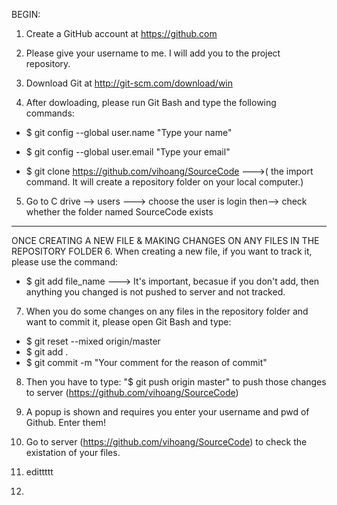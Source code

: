 BEGIN:
1. Create a GitHub account at https://github.com

2. Please give your username to me. I will add you to the project repository.

3.  Download Git at http://git-scm.com/download/win

4. After dowloading, please run Git Bash and type the following commands:

- $ git config --global user.name "Type your name"

- $ git config --global user.email "Type your email"

- $ git clone https://github.com/vihoang/SourceCode  --->( the import command. It will create a repository folder on your local computer.)

5. Go to C drive --> users ---> choose the user is login then--> check whether the  folder named SourceCode exists
----------------------------------------------------------------------------------------------------------------------
ONCE CREATING A NEW FILE & MAKING CHANGES ON ANY FILES IN THE REPOSITORY FOLDER
6. When creating a new file, if you want to track it, please use the command:
- $ git add file_name
---> It's important, becasue if you don't add, then anything you changed is not pushed to server and not tracked.

7. When you do some changes on any files in the repository folder and want to commit it, please open Git Bash and type:
- $ git reset --mixed origin/master
- $ git add .
- $ git commit -m "Your comment for the reason of commit"

8. Then you have to type: "$ git push origin master"  to push those changes to server (https://github.com/vihoang/SourceCode)

9. A popup is shown and requires you enter your username and pwd of Github. Enter them!

10. Go to server (https://github.com/vihoang/SourceCode) to check the existation of your files. 

11. edittttt
12. 
